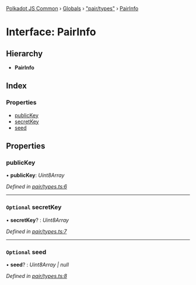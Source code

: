 [Polkadot JS Common](../README.md) › [Globals](../globals.md) › ["pair/types"](../modules/_pair_types_.md) › [PairInfo](_pair_types_.pairinfo.md)

# Interface: PairInfo

## Hierarchy

* **PairInfo**

## Index

### Properties

* [publicKey](_pair_types_.pairinfo.md#publickey)
* [secretKey](_pair_types_.pairinfo.md#optional-secretkey)
* [seed](_pair_types_.pairinfo.md#optional-seed)

## Properties

###  publicKey

• **publicKey**: *Uint8Array*

*Defined in [pair/types.ts:6](https://github.com/polkadot-js/common/blob/fe2f0543/packages/keyring/src/pair/types.ts#L6)*

___

### `Optional` secretKey

• **secretKey**? : *Uint8Array*

*Defined in [pair/types.ts:7](https://github.com/polkadot-js/common/blob/fe2f0543/packages/keyring/src/pair/types.ts#L7)*

___

### `Optional` seed

• **seed**? : *Uint8Array | null*

*Defined in [pair/types.ts:8](https://github.com/polkadot-js/common/blob/fe2f0543/packages/keyring/src/pair/types.ts#L8)*

